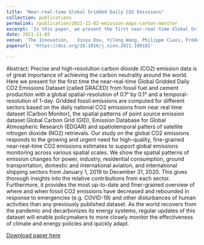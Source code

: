 ```yaml
---
title: "Near-real-time Global Gridded Daily CO2 Emissions"
collection: publications
permalink: /publication/2021-11-02-emission-maps-carbon-monitor 
excerpt: 'In this paper, we present the first near-real-time Global Gridded Daily CO2 Emissions Dataset (GRACED) from fossil fuel and cement production with a global spatial-resolution of 0.1° by 0.1° and a temporal-resolution of 1-day.'
date: 2021-11-02
venue: 'The Innovation,   Xinyu Dou, Yilong Wang, Philippe Ciais, Frédéric Chevallier, Steven J Davis, Monica Crippa, Greet Janssens-Maenhout, Diego Guizzardi, Efisio Solazzo, Feifan Yan, Da Huo, Zheng Bo, Biqing Zhu, Duo Cui, Piyu Ke, Taochun Sun, Hengqi Wang, Qiang Zhang, Pierre Gentine, Zhu Deng, Zhu Liu'
paperurl: 'https://doi.org/10.1016/j.xinn.2021.100182'

---
```

Abstract: Precise and high-resolution carbon dioxide (CO2) emission data is of great importance of achieving the carbon neutrality around the world. Here we present for the first time the near-real-time Global Gridded Daily CO2 Emissions Dataset (called GRACED) from fossil fuel and cement production with a global spatial-resolution of 0.1° by 0.1° and a temporal-resolution of 1-day. Gridded fossil emissions are computed for different sectors based on the daily national CO2 emissions from near real time dataset (Carbon Monitor), the spatial patterns of point source emission dataset Global Carbon Grid (GID), Emission Database for Global Atmospheric Research (EDGAR) and spatiotemporal patters of satellite nitrogen dioxide (NO2) retrievals. Our study on the global CO2 emissions responds to the growing and urgent need for high-quality, fine-grained near-real-time CO2 emissions estimates to support global emissions monitoring across various spatial scales. We show the spatial patterns of emission changes for power, industry, residential consumption, ground transportation, domestic and international aviation, and international shipping sectors from January 1, 2019 to December 31, 2020. This gives thorough insights into the relative contributions from each sector. Furthermore, it provides the most up-to-date and finer-grained overview of where and when fossil CO2 emissions have decreased and rebounded in response to emergencies (e.g. COVID-19) and other disturbances of human activities than any previously published dataset. As the world recovers from the pandemic and decarbonizes its energy systems, regular updates of this dataset will enable policymakers to more closely monitor the effectiveness of climate and energy policies and quickly adapt.

[Download paper here](https://doi.org/10.1016/j.xinn.2021.100182)

